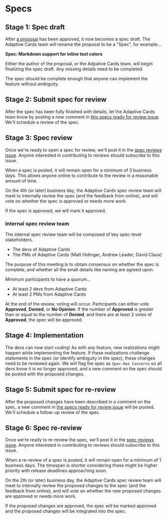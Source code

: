 # Specs

## Stage 1: Spec draft

After [a proposal](proposals.md) has been approved, it now becomes a spec draft. The Adaptive Cards team will rename the proposal to be a "Spec", for example...

**Spec: Markdown support for inline text colors**

Either the author of the proposal, or the Adpative Cards team, will begin finalizing the spec draft. Any missing details need to be completed.

The spec should be complete enough that anyone can implement the feature without ambiguity.


## Stage 2: Submit spec for review

After the spec has been fully finished with details, let the Adaptive Cards team know by posting a new comment in [this specs ready for review issue](). We'll schedule a review of the spec.


## Stage 3: Spec review

Once we're ready to open a spec for review, we'll post it in the [spec reviews issue](). Anyone interested in contributing to reviews should subscribe to this issue.

When a spec is posted, it will remain open for a minimum of 3 business days. This allows anyone online to contribute to the review in a reasonable amount of time.

On the 4th (or later) business day, the Adaptive Cards spec review team will meet to internally review the spec (and the feedback from online), and will vote on whether the spec is approved or needs more work.

If the spec is approved, we will mark it approved.

### Internal spec review team

The internal spec review team will be composed of key spec-level stakeholders.

* The devs of Adaptive Cards
* The PMs of Adaptive Cards (Matt Hidinger, Andrew Leader, David Claux)

The purpose of this meeting is to obtain consensus on whether the spec is complete, and whether all the small details like naming are agreed upon.

Minimum participants to have a quorum...

* At least 2 devs from Adaptive Cards
* At least 2 PMs from Adaptive Cards

At the end of the review, voting will occur. Participants can either vote **Approved**, **Denied**, or **No Opinion**. If the number of **Approved** is greater than or equal to the number of **Denied**, and there are at least 2 votes of **Approved**, the spec will be approved.


## Stage 4: Implementation

The devs can now start coding! As with any feature, new realizations might happen while implementing the feature. If these realizations challenge statements in the spec (or identify ambiguity in the spec), these changes need to be reviewed again. We will flag the spec as `Spec-Has Concerns` so all devs know it is no longer approved, and a new comment on the spec should be posted with the proposed changes.


## Stage 5: Submit spec for re-review

After the proposed changes have been described in a comment on the spec, a new comment in [the specs ready for review issue]() will be posted. We'll schedule a follow-up review of the spec.


## Stage 6: Spec re-review

Once we're ready to re-review the spec, we'll post it in the [spec reviews issue](). Anyone interested in contributing to reviews should subscribe to this issue.

When a re-review of a spec is posted, it will remain open for a minimum of 1 business days. The timespan is shorter considering these might be higher priority with release deadlines approaching soon.

On the 2th (or later) business day, the Adaptive Cards spec review team will meet to internally review the proposed changes to the spec (and the feedback from online), and will vote on whether the new proposed changes are approved or needs more work.

If the proposed changes are approved, the spec will be marked approved and the proposed changes will be integrated into the spec.